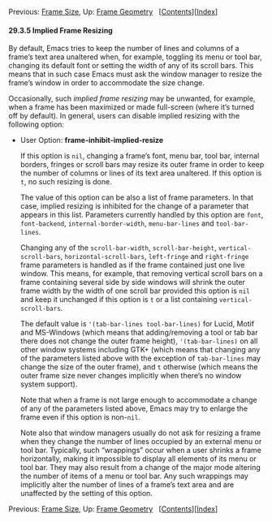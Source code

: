 <!-- This is the GNU Emacs Lisp Reference Manual
corresponding to Emacs version 27.2.

Copyright (C) 1990-1996, 1998-2021 Free Software Foundation,
Inc.

Permission is granted to copy, distribute and/or modify this document
under the terms of the GNU Free Documentation License, Version 1.3 or
any later version published by the Free Software Foundation; with the
Invariant Sections being "GNU General Public License," with the
Front-Cover Texts being "A GNU Manual," and with the Back-Cover
Texts as in (a) below.  A copy of the license is included in the
section entitled "GNU Free Documentation License."

(a) The FSF's Back-Cover Text is: "You have the freedom to copy and
modify this GNU manual.  Buying copies from the FSF supports it in
developing GNU and promoting software freedom." -->

<!-- Created by GNU Texinfo 6.7, http://www.gnu.org/software/texinfo/ -->

Previous: [Frame Size](Frame-Size.html), Up: [Frame Geometry](Frame-Geometry.html)   \[[Contents](index.html#SEC_Contents "Table of contents")]\[[Index](Index.html "Index")]

#### 29.3.5 Implied Frame Resizing

By default, Emacs tries to keep the number of lines and columns of a frame’s text area unaltered when, for example, toggling its menu or tool bar, changing its default font or setting the width of any of its scroll bars. This means that in such case Emacs must ask the window manager to resize the frame’s window in order to accommodate the size change.

Occasionally, such *implied frame resizing* may be unwanted, for example, when a frame has been maximized or made full-screen (where it’s turned off by default). In general, users can disable implied resizing with the following option:

*   User Option: **frame-inhibit-implied-resize**

    If this option is `nil`, changing a frame’s font, menu bar, tool bar, internal borders, fringes or scroll bars may resize its outer frame in order to keep the number of columns or lines of its text area unaltered. If this option is `t`, no such resizing is done.

    The value of this option can be also a list of frame parameters. In that case, implied resizing is inhibited for the change of a parameter that appears in this list. Parameters currently handled by this option are `font`, `font-backend`, `internal-border-width`, `menu-bar-lines` and `tool-bar-lines`.

    Changing any of the `scroll-bar-width`, `scroll-bar-height`, `vertical-scroll-bars`, `horizontal-scroll-bars`, `left-fringe` and `right-fringe` frame parameters is handled as if the frame contained just one live window. This means, for example, that removing vertical scroll bars on a frame containing several side by side windows will shrink the outer frame width by the width of one scroll bar provided this option is `nil` and keep it unchanged if this option is `t` or a list containing `vertical-scroll-bars`.

    The default value is `'(tab-bar-lines tool-bar-lines)` for Lucid, Motif and MS-Windows (which means that adding/removing a tool or tab bar there does not change the outer frame height), `'(tab-bar-lines)` on all other window systems including GTK+ (which means that changing any of the parameters listed above with the exception of `tab-bar-lines` may change the size of the outer frame), and `t` otherwise (which means the outer frame size never changes implicitly when there’s no window system support).

    Note that when a frame is not large enough to accommodate a change of any of the parameters listed above, Emacs may try to enlarge the frame even if this option is non-`nil`.

    Note also that window managers usually do not ask for resizing a frame when they change the number of lines occupied by an external menu or tool bar. Typically, such “wrappings” occur when a user shrinks a frame horizontally, making it impossible to display all elements of its menu or tool bar. They may also result from a change of the major mode altering the number of items of a menu or tool bar. Any such wrappings may implicitly alter the number of lines of a frame’s text area and are unaffected by the setting of this option.

Previous: [Frame Size](Frame-Size.html), Up: [Frame Geometry](Frame-Geometry.html)   \[[Contents](index.html#SEC_Contents "Table of contents")]\[[Index](Index.html "Index")]
